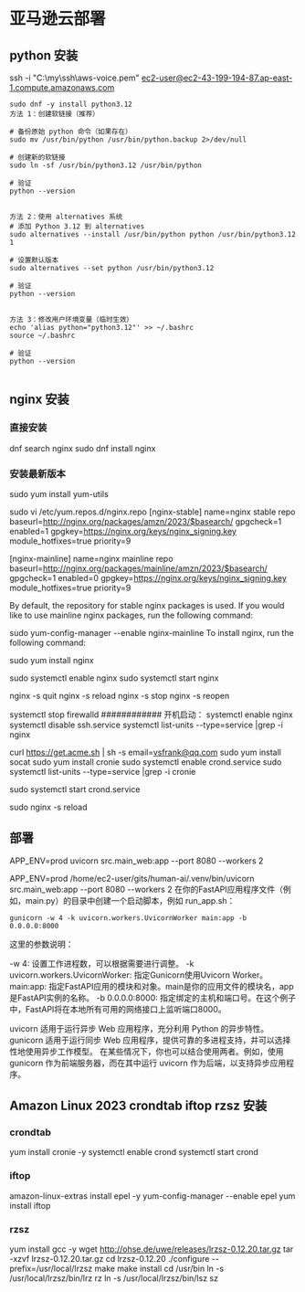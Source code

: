 # 亚马逊云部署
## python 安装
ssh -i "C:\my\ssh\aws-voice.pem" ec2-user@ec2-43-199-194-87.ap-east-1.compute.amazonaws.com

```shell
sudo dnf -y install python3.12
方法 1：创建软链接（推荐）

# 备份原始 python 命令（如果存在）
sudo mv /usr/bin/python /usr/bin/python.backup 2>/dev/null

# 创建新的软链接
sudo ln -sf /usr/bin/python3.12 /usr/bin/python

# 验证
python --version


方法 2：使用 alternatives 系统
# 添加 Python 3.12 到 alternatives
sudo alternatives --install /usr/bin/python python /usr/bin/python3.12 1

# 设置默认版本
sudo alternatives --set python /usr/bin/python3.12

# 验证
python --version


方法 3：修改用户环境变量（临时生效）
echo 'alias python="python3.12"' >> ~/.bashrc
source ~/.bashrc

# 验证
python --version


```
## nginx 安装
### 直接安装
dnf search nginx
sudo dnf install nginx

### 安装最新版本
sudo yum install yum-utils

sudo vi /etc/yum.repos.d/nginx.repo
[nginx-stable]
name=nginx stable repo
baseurl=http://nginx.org/packages/amzn/2023/$basearch/
gpgcheck=1
enabled=1
gpgkey=https://nginx.org/keys/nginx_signing.key
module_hotfixes=true
priority=9

[nginx-mainline]
name=nginx mainline repo
baseurl=http://nginx.org/packages/mainline/amzn/2023/$basearch/
gpgcheck=1
enabled=0
gpgkey=https://nginx.org/keys/nginx_signing.key
module_hotfixes=true
priority=9

By default, the repository for stable nginx packages is used. If you would like to use mainline nginx packages, run the following command:

sudo yum-config-manager --enable nginx-mainline
To install nginx, run the following command:

sudo yum install nginx

sudo systemctl enable nginx
sudo systemctl start nginx

nginx -s quit
nginx -s reload
nginx -s stop
nginx -s reopen

systemctl stop firewalld
############
开机启动：
systemctl enable nginx
systemctl disable ssh.service
systemctl list-units --type=service |grep -i nginx


curl https://get.acme.sh | sh -s email=vsfrank@qq.com
sudo yum install socat 
sudo yum install cronie 
sudo systemctl enable crond.service
sudo systemctl list-units --type=service |grep -i cronie

sudo systemctl start crond.service

sudo nginx -s reload

## 部署
APP_ENV=prod uvicorn src.main_web:app --port 8080 --workers 2

APP_ENV=prod /home/ec2-user/gits/human-ai/.venv/bin/uvicorn src.main_web:app --port 8080 --workers 2
在你的FastAPI应用程序文件（例如，main.py）的目录中创建一个启动脚本，例如 run_app.sh：
``` shell
gunicorn -w 4 -k uvicorn.workers.UvicornWorker main:app -b 0.0.0.0:8000
```
这里的参数说明：

-w 4: 设置工作进程数，可以根据需要进行调整。
-k uvicorn.workers.UvicornWorker: 指定Gunicorn使用Uvicorn Worker。
main:app: 指定FastAPI应用的模块和对象。main是你的应用文件的模块名，app是FastAPI实例的名称。
-b 0.0.0.0:8000: 指定绑定的主机和端口号。在这个例子中，FastAPI将在本地所有可用的网络接口上监听端口8000。

uvicorn 适用于运行异步 Web 应用程序，充分利用 Python 的异步特性。
gunicorn 适用于运行同步 Web 应用程序，提供可靠的多进程支持，并可以选择性地使用异步工作模型。
在某些情况下，你也可以结合使用两者。例如，使用 gunicorn 作为前端服务器，而在其中运行 uvicorn 作为后端，以支持异步应用程序。



## Amazon Linux 2023 crondtab iftop rzsz 安装
### crondtab
yum install cronie -y
systemctl enable crond
systemctl start crond
###  iftop

amazon-linux-extras install epel -y
yum-config-manager --enable epel
yum install iftop

###  rzsz

yum install gcc -y
wget http://ohse.de/uwe/releases/lrzsz-0.12.20.tar.gz
tar -xzvf lrzsz-0.12.20.tar.gz
cd lrzsz-0.12.20
./configure --prefix=/usr/local/lrzsz
make
make install
cd /usr/bin
ln -s /usr/local/lrzsz/bin/lrz rz
ln -s /usr/local/lrzsz/bin/lsz sz











